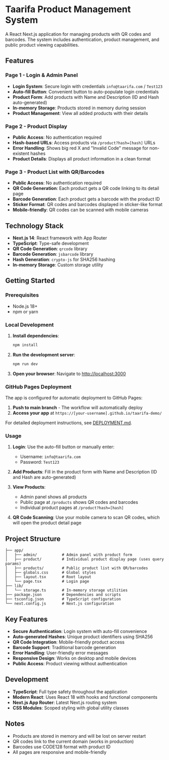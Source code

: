 # Taarifa Product Management System

A React Next.js application for managing products with QR codes and barcodes. The system includes authentication, product management, and public product viewing capabilities.

## Features

### Page 1 - Login & Admin Panel
- **Login System**: Secure login with credentials `info@taarifa.com` / `Test123`
- **Auto-fill Button**: Convenient button to auto-populate login credentials
- **Product Form**: Add products with Name and Description (ID and Hash auto-generated)
- **In-memory Storage**: Products stored in memory during session
- **Product Management**: View all added products with their details

### Page 2 - Product Display
- **Public Access**: No authentication required
- **Hash-based URLs**: Access products via `/product?hash=[hash]` URLs
- **Error Handling**: Shows big red X and "Invalid Code" message for non-existent hashes
- **Product Details**: Displays all product information in a clean format

### Page 3 - Product List with QR/Barcodes
- **Public Access**: No authentication required
- **QR Code Generation**: Each product gets a QR code linking to its detail page
- **Barcode Generation**: Each product gets a barcode with the product ID
- **Sticker Format**: QR codes and barcodes displayed in sticker-like format
- **Mobile-friendly**: QR codes can be scanned with mobile cameras

## Technology Stack

- **Next.js 14**: React framework with App Router
- **TypeScript**: Type-safe development
- **QR Code Generation**: `qrcode` library
- **Barcode Generation**: `jsbarcode` library
- **Hash Generation**: `crypto-js` for SHA256 hashing
- **In-memory Storage**: Custom storage utility

## Getting Started

### Prerequisites
- Node.js 18+ 
- npm or yarn

### Local Development

1. **Install dependencies**:
   ```bash
   npm install
   ```

2. **Run the development server**:
   ```bash
   npm run dev
   ```

3. **Open your browser**:
   Navigate to [http://localhost:3000](http://localhost:3000)

### GitHub Pages Deployment

The app is configured for automatic deployment to GitHub Pages:

1. **Push to main branch** - The workflow will automatically deploy
2. **Access your app** at `https://[your-username].github.io/taarifa-demo/`

For detailed deployment instructions, see [DEPLOYMENT.md](./DEPLOYMENT.md).

### Usage

1. **Login**: Use the auto-fill button or manually enter:
   - Username: `info@taarifa.com`
   - Password: `Test123`

2. **Add Products**: Fill in the product form with Name and Description (ID and Hash are auto-generated)

3. **View Products**: 
   - Admin panel shows all products
   - Public page at `/products` shows QR codes and barcodes
   - Individual product pages at `/product?hash=[hash]`

4. **QR Code Scanning**: Use your mobile camera to scan QR codes, which will open the product detail page

## Project Structure

```
├── app/
│   ├── admin/           # Admin panel with product form
│   ├── product/         # Individual product display page (uses query params)
│   ├── products/        # Public product list with QR/barcodes
│   ├── globals.css      # Global styles
│   ├── layout.tsx       # Root layout
│   └── page.tsx         # Login page
├── lib/
│   └── storage.ts       # In-memory storage utilities
├── package.json         # Dependencies and scripts
├── tsconfig.json        # TypeScript configuration
└── next.config.js       # Next.js configuration
```

## Key Features

- **Secure Authentication**: Login system with auto-fill convenience
- **Auto-generated Hashes**: Unique product identifiers using SHA256
- **QR Code Integration**: Mobile-friendly product access
- **Barcode Support**: Traditional barcode generation
- **Error Handling**: User-friendly error messages
- **Responsive Design**: Works on desktop and mobile devices
- **Public Access**: Product viewing without authentication

## Development

- **TypeScript**: Full type safety throughout the application
- **Modern React**: Uses React 18 with hooks and functional components
- **Next.js App Router**: Latest Next.js routing system
- **CSS Modules**: Scoped styling with global utility classes

## Notes

- Products are stored in memory and will be lost on server restart
- QR codes link to the current domain (works in production)
- Barcodes use CODE128 format with product ID
- All pages are responsive and mobile-friendly
